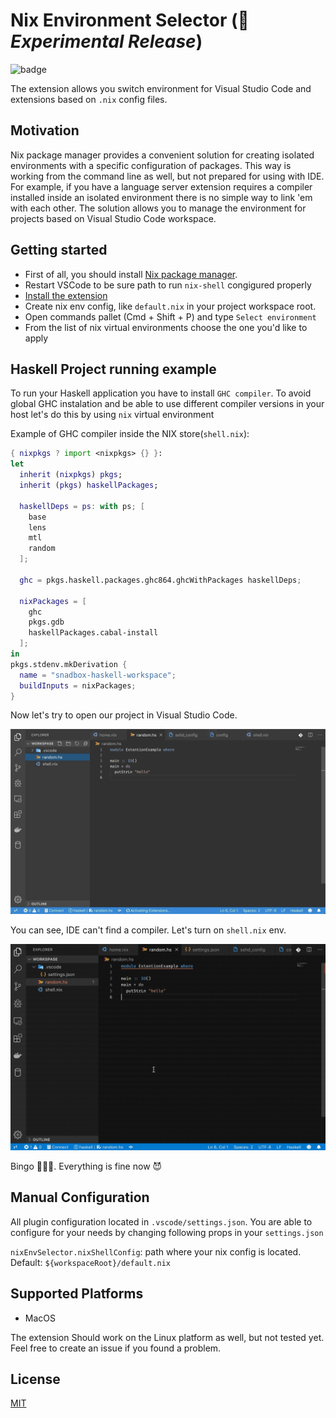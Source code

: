 # Nix Environment Selector (🧪 *Experimental Release*)

![badge](https://github.com/arrterian/nix-env-selector/workflows/Env%20Selector%20CI/badge.svg)

The extension allows you switch environment for Visual Studio Code and extensions based on `.nix` config files.

## Motivation

Nix package manager provides a convenient solution for creating isolated environments with a specific configuration of packages. This way is working from the command line as well, but not prepared for using with IDE. For example, if you have a language server extension requires a compiler installed inside an isolated environment there is no simple way to link 'em with each other. The solution allows you to manage the environment for projects based on Visual Studio Code workspace.

## Getting started

* First of all, you should install [Nix package manager](https://nixos.org/nix/).
* Restart VSCode to be sure path to run `nix-shell` congigured properly
* [Install the extension](https://marketplace.visualstudio.com/items?itemName=arrterian.nix-env-selector)
* Create nix env config, like `default.nix` in your project workspace root.
* Open commands pallet (Cmd + Shift + P) and type `Select environment`
* From the list of nix virtual environments choose the one you'd like to apply

## Haskell Project running example

To run your Haskell application you have to install `GHC compiler`. To avoid global GHC instalation and be able to use different compiler versions in your host let's do this by using `nix` virtual environment

Example of GHC compiler inside the NIX store(`shell.nix`):

```nix
{ nixpkgs ? import <nixpkgs> {} }:
let
  inherit (nixpkgs) pkgs;
  inherit (pkgs) haskellPackages;

  haskellDeps = ps: with ps; [
    base
    lens
    mtl
    random
  ];

  ghc = pkgs.haskell.packages.ghc864.ghcWithPackages haskellDeps;

  nixPackages = [
    ghc
    pkgs.gdb
    haskellPackages.cabal-install
  ];
in
pkgs.stdenv.mkDerivation {
  name = "snadbox-haskell-workspace";
  buildInputs = nixPackages;
}
```

Now let's try to open our project in Visual Studio Code.

![Without Env Demo](resources/without-env-demo.gif)

You can see, IDE can't find a compiler. Let's turn on `shell.nix` env.

![With Env Demo](resources/with-env-demo.gif)

Bingo 🎉🎉🎉. Everything is fine now 😈

## Manual Configuration

All plugin configuration located in `.vscode/settings.json`. You are able to configure for your needs by changing following props in your `settings.json`

`nixEnvSelector.nixShellConfig`: path where your nix config is located. Default: `${workspaceRoot}/default.nix`


## Supported Platforms

* MacOS

The extension Should work on the Linux platform as well, but not tested yet. Feel free to create an issue if you found a problem.

## License

[MIT](LICENSE)

